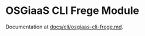 # OSGiaaS CLI Frege Module

Documentation at [docs/cli/osgiaas-cli-frege.md](../../../docs/cli/osgiaas-cli-frege.md).
